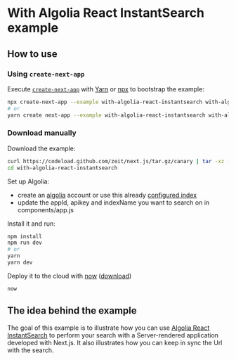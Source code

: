 # With Algolia React InstantSearch example

## How to use

### Using `create-next-app`

Execute [`create-next-app`](https://github.com/segmentio/create-next-app) with [Yarn](https://yarnpkg.com/lang/en/docs/cli/create/) or [npx](https://github.com/zkat/npx#readme) to bootstrap the example:

```bash
npx create-next-app --example with-algolia-react-instantsearch with-algolia-react-instantsearch-app
# or
yarn create next-app --example with-algolia-react-instantsearch with-algolia-react-instantsearch-app
```

### Download manually

Download the example:

```bash
curl https://codeload.github.com/zeit/next.js/tar.gz/canary | tar -xz --strip=2 next.js-canary/examples/with-algolia-react-instantsearch
cd with-algolia-react-instantsearch
```

Set up Algolia:

- create an [algolia](https://www.algolia.com/) account or use this already [configured index](https://community.algolia.com/react-instantsearch/Getting_started.html#before-we-start)
- update the appId, apikey and indexName you want to search on in components/app.js

Install it and run:

```bash
npm install
npm run dev
# or
yarn
yarn dev
```

Deploy it to the cloud with [now](https://zeit.co/now) ([download](https://zeit.co/download))

```bash
now
```

## The idea behind the example

The goal of this example is to illustrate how you can use [Algolia React InstantSearch](https://community.algolia.com/react-instantsearch/) to perform
your search with a Server-rendered application developed with Next.js. It also illustrates how you
can keep in sync the Url with the search.
